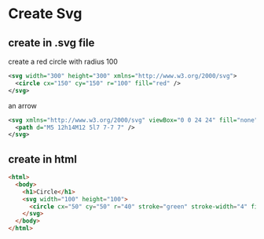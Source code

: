 # Create Svg

## create in .svg file

create a red circle with radius 100

```xml
<svg width="300" height="300" xmlns="http://www.w3.org/2000/svg">
  <circle cx="150" cy="150" r="100" fill="red" />
</svg>
```

an arrow

```xml
<svg xmlns="http://www.w3.org/2000/svg" viewBox="0 0 24 24" fill="none" stroke="currentColor" stroke-width="2" stroke-linecap="round" stroke-linejoin="round" >
  <path d="M5 12h14M12 5l7 7-7 7" />
</svg>
```

## create in html

```html
<html>
  <body>
    <h1>Circle</h1>
    <svg width="100" height="100">
      <circle cx="50" cy="50" r="40" stroke="green" stroke-width="4" fill="yellow" />
    </svg>
  </body>
</html>
```
